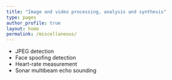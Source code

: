 ```yaml
---
title: "Image and video processing, analysis and synthesis"
type: pages
author_profile: true
layout: home
permalink: /miscellaneous/
---
```


* JPEG detection
* Face spoofing detection
* Heart-rate measurement
* Sonar multibeam echo sounding
